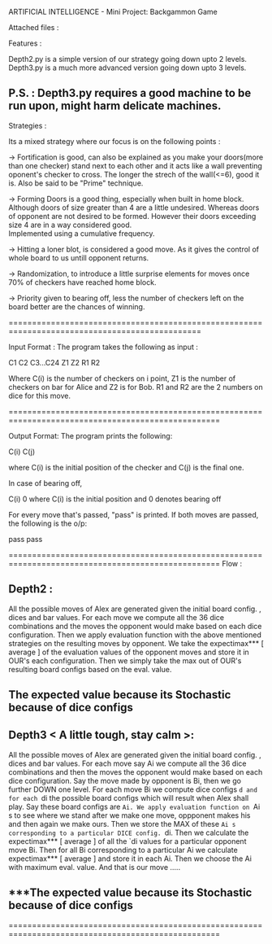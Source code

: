 
ARTIFICIAL INTELLIGENCE - Mini Project: Backgammon Game


Attached files :


Features :

Depth2.py is a simple version of our strategy going down upto 2 levels.
Depth3.py is a much more advanced version going down upto 3 levels.

P.S. : Depth3.py requires a good machine to be run upon, might harm delicate machines.
----------------------------------------------------------------------------------------------

Strategies :

Its a mixed strategy where our focus is on the following points :

-> Fortification is good, can also be explained as you make your doors(more than one checker) stand next to each other and it acts like a wall preventing oponent's checker to cross. The longer the strech of the wall(<=6), good it is. Also be said to be "Prime" technique.

-> Forming Doors is a good thing, especially when built in home block. Although doors of size greater than 4 are a little undesired.
   Whereas doors of opponent are not desired to be formed. However their doors exceeding size 4 are in a way considered good.   
   Implemented using a cumulative frequency.

-> Hitting a loner blot, is considered a good move. As it gives the control of whole board to us untill opponent returns.

-> Randomization, to introduce a little surprise elements for moves once 70% of checkers have reached home block.

-> Priority given to bearing off, less the number of checkers left on the board better are the chances of winning.

===============================================================================================

Input Format :
The program takes the following as input :

C1 C2 C3...C24
Z1 Z2
R1 R2

Where C(i) is the number of checkers on i point, Z1 is the number of checkers on bar for Alice and Z2 is for Bob.
R1 and R2 are the 2 numbers on dice for this move.


===================================================================================================

Output Format:
The program prints the following:

C(i) C(j)

where C(i) is the initial position of the checker and C(j) is the final one.

In case of bearing off,

C(i) 0
where C(i) is the initial position and 0 denotes bearing off

For every move that's passed, "pass" is printed. If both moves are passed, the following is the o/p:

pass
pass


===================================================================================================
Flow :

Depth2 :
----------------------------------------
All the possible moves of Alex are generated given the initial board config. , dices and bar values.
For each move we compute all the 36 dice combinations and the moves the opponent would make based on each dice configuration.
Then we apply evaluation function with the above mentioned strategies on the resulting moves by opponent.
We take the expectimax*** [ average ] of the evaluation values of the opponent moves and store it in OUR's each configuration.
Then we simply take the max out of OUR's resulting board configs based on the eval. value.

The expected value because its Stochastic because of dice configs
----------------------------------------

Depth3 < A little tough, stay calm >: 
----------------------------------------
All the possible moves of Alex are generated given the initial board config. , dices and bar values.
For each move say Ai we compute all the 36 dice combinations and then the moves the opponent would make based on each dice configuration.
Say the move made by opponent is Bi, then we go further DOWN one level.
For each move Bi we compute dice configs `d and for each `di the possible board configs which will result when Alex shall play.
Say these board configs are `Ai.
We apply evaluation function on `Ai s to see where we stand after we make one move, oppponent makes his and then again we make ours.
Then we store the MAX of these `Ai s corresponding to a particular DICE config. `di.
Then we calculate the expectimax*** [ average ] of all the `di values for a particular opponent move Bi.
Then for all Bi corresponding to a particular Ai we calculate expectimax*** [ average ] and store it in each Ai.
Then we choose the Ai with maximum eval. value.
And that is our move .....

***The expected value because its Stochastic because of dice configs
---------------------------------------- 
===================================================================================================
